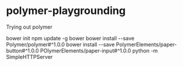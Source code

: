 # polymer-playgrounding
Trying out polymer


bower init
npm update -g bower
bower install --save Polymer/polymer#^1.0.0
bower install --save PolymerElements/paper-button#^1.0.0 POlymerElements/paper-input#^1.0.0
python -m SimpleHTTPServer
